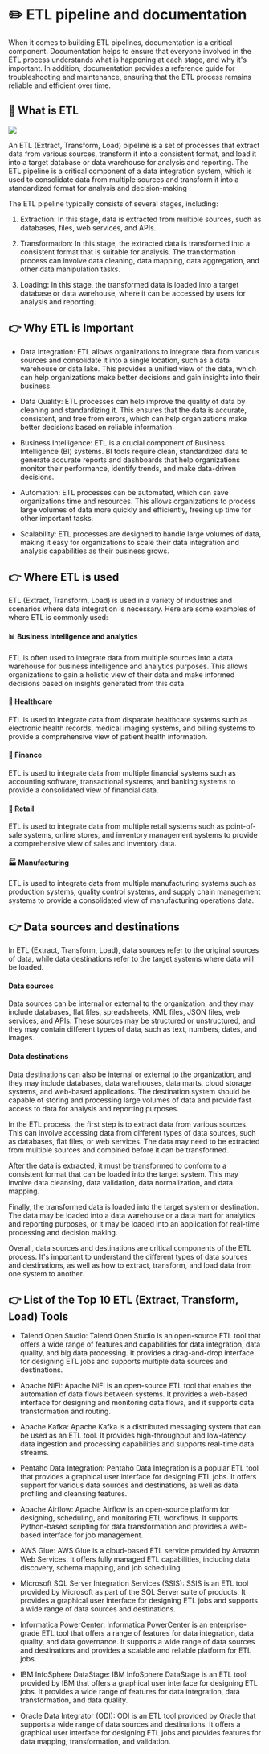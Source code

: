 # :pencil2: ETL pipeline and documentation 

When it comes to building ETL pipelines, documentation is a critical component. Documentation helps to ensure that everyone involved in the ETL process understands what is happening at each stage, and why it's important. In addition, documentation provides a reference guide for troubleshooting and maintenance, ensuring that the ETL process remains reliable and efficient over time.

## :thinking: What is ETL 

![](https://uploads-ssl.webflow.com/61aaafd445ccb86f98678181/6217a939b2338c00424dabc4_aqw_banner%20(1).gif)


An ETL (Extract, Transform, Load) pipeline is a set of processes that extract data from various sources, transform it into a consistent format, and load it into a target database or data warehouse for analysis and reporting. The ETL pipeline is a critical component of a data integration system, which is used to consolidate data from multiple sources and transform it into a standardized format for analysis and decision-making

The ETL pipeline typically consists of several stages, including:

1. Extraction: In this stage, data is extracted from multiple sources, such as databases, files, web services, and APIs.

2. Transformation: In this stage, the extracted data is transformed into a consistent format that is suitable for analysis.
   The transformation process can involve data   cleaning, data mapping, data aggregation, and other data manipulation tasks.

3. Loading: In this stage, the transformed data is loaded into a target database or data warehouse, where it can be accessed by users for analysis and reporting.

## :point_right: Why ETL is Important

* Data Integration: ETL allows organizations to integrate data from various sources and consolidate it into a single location, such as a data warehouse or data lake. This provides a unified view of the data, which can help organizations make better decisions and gain insights into their business.

* Data Quality: ETL processes can help improve the quality of data by cleaning and standardizing it. This ensures that the data is accurate, consistent, and free from errors, which can help organizations make better decisions based on reliable information.

* Business Intelligence: ETL is a crucial component of Business Intelligence (BI) systems. BI tools require clean, standardized data to generate accurate reports and dashboards that help organizations monitor their performance, identify trends, and make data-driven decisions.

* Automation: ETL processes can be automated, which can save organizations time and resources. This allows organizations to process large volumes of data more quickly and efficiently, freeing up time for other important tasks.

* Scalability: ETL processes are designed to handle large volumes of data, making it easy for organizations to scale their data integration and analysis capabilities as their business grows.

## :point_right: Where ETL is used

ETL (Extract, Transform, Load) is used in a variety of industries and scenarios where data integration is necessary. Here are some examples of where ETL is commonly used:

#### :bar_chart: Business intelligence and analytics

ETL is often used to integrate data from multiple sources into a data warehouse for business intelligence and analytics purposes. This allows organizations to gain a holistic view of their data and make informed decisions based on insights generated from this data.

#### :hospital: Healthcare

ETL is used to integrate data from disparate healthcare systems such as electronic health records, medical imaging systems, and billing systems to provide a comprehensive view of patient health information.

####  :bank: Finance

ETL is used to integrate data from multiple financial systems such as accounting software, transactional systems, and banking systems to provide a consolidated view of financial data.

#### :department_store: Retail

ETL is used to integrate data from multiple retail systems such as point-of-sale systems, online stores, and inventory management systems to provide a comprehensive view of sales and inventory data.

#### :factory: Manufacturing

ETL is used to integrate data from multiple manufacturing systems such as production systems, quality control systems, and supply chain management systems to provide a consolidated view of manufacturing operations data.


## :point_right: Data sources and destinations

In ETL (Extract, Transform, Load), data sources refer to the original sources of data, while data destinations refer to the target systems where data will be loaded.

#### Data sources

Data sources can be internal or external to the organization, and they may include databases, flat files, spreadsheets, XML files, JSON files, web services, and APIs. These sources may be structured or unstructured, and they may contain different types of data, such as text, numbers, dates, and images.

#### Data destinations

Data destinations can also be internal or external to the organization, and they may include databases, data warehouses, data marts, cloud storage systems, and web-based applications. The destination system should be capable of storing and processing large volumes of data and provide fast access to data for analysis and reporting purposes.

In the ETL process, the first step is to extract data from various sources. This can involve accessing data from different types of data sources, such as databases, flat files, or web services. The data may need to be extracted from multiple sources and combined before it can be transformed.

After the data is extracted, it must be transformed to conform to a consistent format that can be loaded into the target system. This may involve data cleansing, data validation, data normalization, and data mapping.

Finally, the transformed data is loaded into the target system or destination. The data may be loaded into a data warehouse or a data mart for analytics and reporting purposes, or it may be loaded into an application for real-time processing and decision making.

Overall, data sources and destinations are critical components of the ETL process. It's important to understand the different types of data sources and destinations, as well as how to extract, transform, and load data from one system to another.

## :point_right: List of the Top 10 ETL (Extract, Transform, Load) Tools

* Talend Open Studio: Talend Open Studio is an open-source ETL tool that offers a wide range of features and capabilities for data integration, data quality, and big data processing. It provides a drag-and-drop interface for designing ETL jobs and supports multiple data sources and destinations.

* Apache NiFi: Apache NiFi is an open-source ETL tool that enables the automation of data flows between systems. It provides a web-based interface for designing and monitoring data flows, and it supports data transformation and routing.

* Apache Kafka: Apache Kafka is a distributed messaging system that can be used as an ETL tool. It provides high-throughput and low-latency data ingestion and processing capabilities and supports real-time data streams.

* Pentaho Data Integration: Pentaho Data Integration is a popular ETL tool that provides a graphical user interface for designing ETL jobs. It offers support for various data sources and destinations, as well as data profiling and cleansing features.

* Apache Airflow: Apache Airflow is an open-source platform for designing, scheduling, and monitoring ETL workflows. It supports Python-based scripting for data transformation and provides a web-based interface for job management.

* AWS Glue: AWS Glue is a cloud-based ETL service provided by Amazon Web Services. It offers fully managed ETL capabilities, including data discovery, schema mapping, and job scheduling.

* Microsoft SQL Server Integration Services (SSIS): SSIS is an ETL tool provided by Microsoft as part of the SQL Server suite of products. It provides a graphical user interface for designing ETL jobs and supports a wide range of data sources and destinations.

* Informatica PowerCenter: Informatica PowerCenter is an enterprise-grade ETL tool that offers a range of features for data integration, data quality, and data governance. It supports a wide range of data sources and destinations and provides a scalable and reliable platform for ETL jobs.

* IBM InfoSphere DataStage: IBM InfoSphere DataStage is an ETL tool provided by IBM that offers a graphical user interface for designing ETL jobs. It provides a wide range of features for data integration, data transformation, and data quality.

* Oracle Data Integrator (ODI): ODI is an ETL tool provided by Oracle that supports a wide range of data sources and destinations. It offers a graphical user interface for designing ETL jobs and provides features for data mapping, transformation, and validation.

